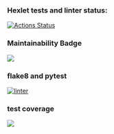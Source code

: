 ### Hexlet tests and linter status:
[![Actions Status](https://github.com/shiffter/python-project-lvl2/workflows/hexlet-check/badge.svg)](https://github.com/shiffter/python-project-lvl2/actions)


### Maintainability Badge
<a href="https://codeclimate.com/github/shiffter/python-project-lvl2/maintainability"><img src="https://api.codeclimate.com/v1/badges/e7cfe31a172845184a57/maintainability" /></a>

### flake8 and pytest
[![linter](https://github.com/shiffter/python-project-lvl2/actions/workflows/linter_test.yml/badge.svg?event=push)](https://github.com/shiffter/python-project-lvl2/actions/workflows/linter_test.yml)

### test coverage
<a href="https://codeclimate.com/github/shiffter/python-project-lvl2/test_coverage"><img src="https://api.codeclimate.com/v1/badges/e7cfe31a172845184a57/test_coverage" /></a>

